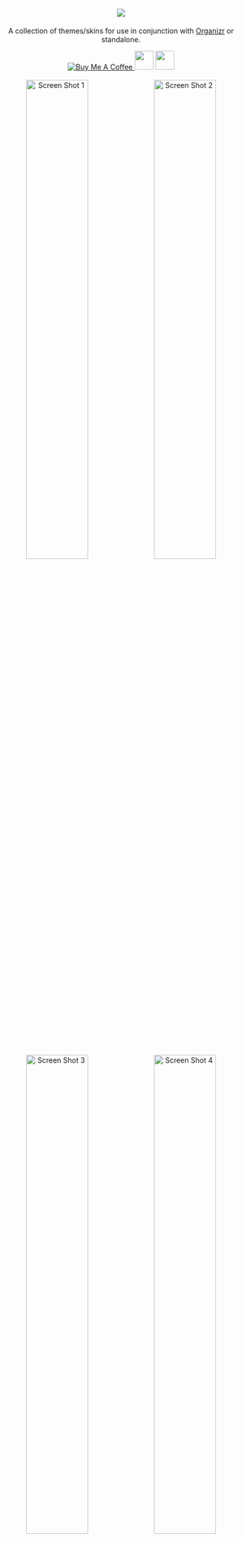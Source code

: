 <h1 align="center">
    <img src="https://i.imgur.com/OkX6Zup.png">
</h1>
<p align="center">
  A collection of themes/skins for use in conjunction with <a href="https://github.com/causefx/Organizr/" target="_blank">Organizr</a> or standalone.
<p align="center">
<a href="https://www.buymeacoffee.com/oY5Nk8GHK" target="_blank"><img src="https://www.buymeacoffee.com/assets/img/custom_images/yellow_img.png" alt="Buy Me A Coffee" style="height: auto !important;width: auto !important;" >   </a><a href="https://discord.gg/HM5uUKU" rel="noopener"><img class="alignnone" title="theme.park!" src="https://img.shields.io/badge/chat-Discord-blue.svg?style=for-the-badge&logo=discord" alt="" height="37" /></a>
 </a><a href="https://technicalramblings.com/" rel="noopener"><img class="alignnone" title="technicalramblings!" src="https://img.shields.io/badge/blog-technicalramblings.com-informational.svg?style=for-the-badge" alt="" height="37" /></a>	
    <br />
    <br />
    <img src="https://raw.githubusercontent.com/gilbN/theme.park/master/Screenshots/orgarr/sonarrv3.png" alt="Screen Shot 1" width="49.15%" />
    <img src="https://raw.githubusercontent.com/gilbN/theme.park/master/Screenshots/graforg/grafana-1.png" alt="Screen Shot 2" width="49.15%" />
    <img src="https://raw.githubusercontent.com/gilbN/theme.park/master/Screenshots/plexorg/plexorg.png" alt="Screen Shot 3" width="49.15%" />
    <img src="https://raw.githubusercontent.com/gilbN/theme.park/master/Screenshots/plpp/plpp.png" alt="Screen Shot 4" width="49.15%" />
</p>

# Setup

All apps have 5 themes to choose from. 
`https://gilbn.github.io/theme.park/CSS/themes/<APP_NAME>/<THEME_NAME>.css`
```
aquamarine.css
hotline.css
dark.css
plex.css
space-gray.css
```
Example: `https://gilbn.github.io/theme.park/CSS/themes/sonarr/dark.css`

As  most of these apps doesn't have support for custom CSS you can get around that by using [subfilter](http://nginx.org/en/docs/http/ngx_http_sub_module.html) in Nginx or a browser addon called Stylus.

## Subfilter method
### Nginx
Add this to your reverse proxy:

```nginx
proxy_set_header Accept-Encoding "";
sub_filter
'</head>'
'<link rel="stylesheet" type="text/css" href="https://gilbn.github.io/theme.park/CSS/themes/<APP_NAME>/THEME.css">
</head>';
sub_filter_once on;
```
Where `APP_NAME` is the app you want to theme and `THEME.css` is the name of the theme. e.g. `aquamarine.css`

#### Example:
```nginx
location /sonarr {
    proxy_pass http://localhost:8989/sonarr;
    include /config/nginx/proxy.conf;
	proxy_set_header Accept-Encoding "";
	sub_filter
	'</head>'
	'<link rel="stylesheet" type="text/css" href="https://gilbn.github.io/theme.park/CSS/themes/sonarr/plex.css">
	</head>';
	sub_filter_once on;
  }
}
```

### Apache (Untested)
```apache
AddOutputFilterByType SUBSTITUTE text/html 
   Substitute 's|</head> '<link rel="stylesheet" type="text/css" href="https://gilbn.github.io/theme.park/CSS/themes/<APP_NAME>/THEME.css">
</head>';|'
  ```
  
#### Example:
```apache
<Location /sonarr>
    ProxyPass http://localhost:8989/sonarr
    ProxyPassReverse http://localhost:8989/sonarr
AddOutputFilterByType SUBSTITUTE text/html 
   Substitute 's|</head> '<link rel="stylesheet" type="text/css" href="https://gilbn.github.io/theme.park/CSS/themes/sonarr/plex.css">
</head>';|'
  </Location>
  ```

## Stylus method
Stylus is a browser extention that can inject custom css to the webpage of your choosing. 

Add this in the style page:

```css
@import "https://gilbn.github.io/theme.park/CSS/themes/<APP_NAME>/THEME.css";
```
Example:  `@import "https://gilbn.github.io/theme.park/CSS/themes/sonarr/dark.css";`

Link to Chrome extention: https://chrome.google.com/webstore/detail/stylus/clngdbkpkpeebahjckkjfobafhncgmne?hl=en
Link to Firefox extention: https://addons.mozilla.org/en-US/firefox/addon/styl-us/

## [Feature requests](https://feathub.com/gilbN/theme.park)
[![Feature Requests](https://feathub.com/gilbN/theme.park?format=svg)](http://feathub.com/gilbN/theme.park)

## Current themes in the repo: 
<ul>
<li><a href="https://github.com/gilbN/theme.park#sonarr-v2v3---radarr---lidarr---bazarr-themes">Sonarr</a></li>
<li><a href="https://github.com/gilbN/theme.park#sonarr-v2v3---radarr---lidarr---bazarr-themes">Radarr</a></li>
<li><a href="https://github.com/gilbN/theme.park/blob/master/README.md#sonarr-v2v3---radarr---lidarr---bazarr-themes">Lidarr</a></li>
<li><a href="https://github.com/gilbN/theme.park/blob/master/README.md#sonarr-v2v3---radarr---lidarr---bazarr-themes">Bazarr</a></li>
<li><a href="https://github.com/gilbN/theme.park#plex-themes">Plex</a></li>
<li><a href="https://github.com/gilbN/theme.park/blob/master/README.md#ombi-themes">Ombi</a></li>
<li><a href="https://github.com/gilbN/theme.park/blob/master/README.md#tautulli-themes">Tautulli</a></li>
<li><a href="https://github.com/gilbN/theme.park/blob/master/README.md#organizr-hotline-and-marine-theme">Organizr</a></li>
<li><a href="https://github.com/gilbN/theme.park/blob/master/README.md#grafana-themes">Grafana</a></li>
<li><a href="https://github.com/gilbN/theme.park/blob/master/README.md#sabnzbd-themes">Sabnzbd</a></li>
<li><a href="https://github.com/gilbN/theme.park/blob/master/README.md#nzbget-themes">Nzbget</a></li>
<li><a href="https://github.com/gilbN/theme.park/blob/master/README.md#nzbhydra2-themes">NZBHydra2</a></li>
<li><a href="https://github.com/gilbN/theme.park/blob/master/README.md#deluge-themes">Deluge</a></li>	
<li><a href="https://github.com/gilbN/theme.park/blob/master/README.md#qbittorrent-themes">qBittorrent</a></li>	
<li><a href="https://github.com/gilbN/theme.park/blob/master/README.md#guacamole-themes">Guacamole</a></li>
<li><a href="https://github.com/gilbN/theme.park/blob/master/README.md#rutorrent-themes">ruTorrent</a></li>
<li><a href="https://github.com/gilbN/theme.park/blob/master/README.md#netdata-themes">Netdata</a></li>
<li><a href="https://github.com/gilbN/theme.park/blob/master/README.md#jackett-themes">Jackett</a></li>
<li><a href="https://github.com/gilbN/theme.park/blob/master/README.md#html5-speedtest-themes">html5speedtest</a></li>
<li><a href="https://github.com/gilbN/theme.park/blob/master/README.md#filebrowser-themes">Filebrowser</a></li>
<li><a href="https://github.com/gilbN/theme.park/blob/master/README.md#monitorr-themes">Monitorr</a></li>
<li><a href="https://github.com/gilbN/theme.park/blob/master/README.md#logarr-alpha-version-themes">Logarr</a></li>
<li><a href="https://github.com/gilbN/theme.park/blob/master/README.md#php-library-presenter-themes">PLPP</a></li>
<li><a href="https://github.com/gilbN/theme.park/blob/master/README.md#synclounge-themes">Synclounge</a></li>
</ul>

***
# Organizr Hotline and Marine theme
Custom [Organizr](https://github.com/causefx/Organizr/) themes.
<p align="center">
    <img src="https://raw.githubusercontent.com/gilbN/theme.park/master/Screenshots/organizr-themes/organizr-hotline-theme2.png" alt="Screen Shot 1" width="49.15%" />
    <img src="https://raw.githubusercontent.com/gilbN/theme.park/master/Screenshots/organizr-themes/organizr-marine-theme2.png" alt="Screen Shot 2" width="49.15%" />
    <img src="https://raw.githubusercontent.com/gilbN/theme.park/master/Screenshots/organizr-themes/organizr-hotline-theme-login.png" alt="Screen Shot 3" width="49.15%" />
    <img src="https://raw.githubusercontent.com/gilbN/theme.park/master/Screenshots/organizr-themes/organizr-marine-theme-login.png" alt="Screen Shot 4" width="49.15%" />	
</p>


Aquamarine are the colors from https://heimdall.site that I fell in love with.
All themes are highly customizable in regards of which radial gradient color combination you want. 

#### Installation: Themes can be found in the "Theme Marketplace" in Organizr.

### Screenshots
<details><summary>Expand</summary>
<p>
<img src="https://raw.githubusercontent.com/gilbN/theme.park/master/Screenshots/organizr-themes/organizr-hotline-theme.png"></img>
<img src="https://raw.githubusercontent.com/gilbN/theme.park/master/Screenshots/organizr-themes/organizr-hotline-theme-login.png"></img>
<img src="https://raw.githubusercontent.com/gilbN/theme.park/master/Screenshots/organizr-themes/organizr-marine-theme.png"></img>
<img src="https://raw.githubusercontent.com/gilbN/theme.park/master/Screenshots/organizr-themes/organizr-marine-theme-login.png"></img>
</p>
</details>

***
# Ombi Themes

Custom [Ombi](https://github.com/tidusjar/Ombi) CSS.

**Install by adding `@import "https://gilbn.github.io/theme.park/CSS/themes/ombi/THEME_NAME.css";` in custom css**

```
https://gilbn.github.io/theme.park/CSS/themes/ombi/XXX.css
aquamarine.css
hotline.css
dark.css
plex.css
space-gray.css
```
![](https://raw.githubusercontent.com/gilbN/theme.park/master/Screenshots/ombi/ombi.gif)
***
# Jackett Themes

Custom [Jackett](https://github.com/Jackett/Jackett) CSS.

```
https://gilbn.github.io/theme.park/CSS/themes/jackett/XXX.css
aquamarine.css
hotline.css
dark.css
plex.css
space-gray.css
```
![](https://raw.githubusercontent.com/gilbN/theme.park/master/Screenshots/jackett/jackett.gif)
***
# PHP Library Presenter Themes

Custom [PLPP](https://github.com/Tensai75/plpp) CSS.

![](https://raw.githubusercontent.com/gilbN/theme.park/master/Screenshots/plpp/plpp.gif)

```
https://gilbn.github.io/theme.park/CSS/themes/plpp/XXX.css
aquamarine.css
hotline.css
dark.css
plex.css
space-gray.css
```

***
# Guacamole Themes

Custom [Guacamole](https://guacamole.apache.org/) CSS.

![](https://raw.githubusercontent.com/gilbN/theme.park/master/Screenshots/guacorg/guacamole.gif)

```
https://gilbn.github.io/theme.park/CSS/themes/guacamole/XXX.css
aquamarine.css
hotline.css
dark.css
plex.css
space-gray.css
```

### Screenshots
<details><summary>Expand</summary>
<p>
<img src="https://raw.githubusercontent.com/gilbN/theme.park/master/Screenshots/guacorg/guac-1.png"></img>
<img src="https://raw.githubusercontent.com/gilbN/theme.park/master/Screenshots/guacorg/guac-2.png"></img>
</p>
</details>

***

# Plex Themes

Custom [Plex](https://plex.tv) CSS.

![](https://raw.githubusercontent.com/gilbN/theme.park/master/Screenshots/plexorg/plex.gif)

```
https://gilbn.github.io/theme.park/CSS/themes/plex/XXX.css
aquamarine.css
hotline.css
dark.css
space-gray.css
```

***

# Sonarr v2/v3 - Radarr - Lidarr - Bazarr Themes

Custom [Sonarr V2 and V3](https://github.com/Sonarr/Sonarr)/[Radarr](https://github.com/Radarr/Radarr)/[Lidarr](https://github.com/Lidarr/Lidarr)/[Bazarr](https://github.com/morpheus65535/bazarr) CSS.

![](https://raw.githubusercontent.com/gilbN/theme.park/master/Screenshots/orgarr/orgarr.gif)

```
https://gilbn.github.io/theme.park/CSS/themes/sonarr/XXX.css
https://gilbn.github.io/theme.park/CSS/themes/radarr/XXX.css
https://gilbn.github.io/theme.park/CSS/themes/lidarr/XXX.css
https://gilbn.github.io/theme.park/CSS/themes/bazarr/XXX.css
aquamarine.css
hotline.css
plex.css
dark.css
space-gray.css
```

Thank you iFelix18 for doing all the hard work on v2! :)

### Screenshots
<details><summary>Expand</summary>
<p>
<img src="https://raw.githubusercontent.com/gilbN/theme.park/master/Screenshots/orgarr/sonarrv3-2.png"></img>
<img src="https://raw.githubusercontent.com/gilbN/theme.park/master/Screenshots/orgarr/sonarrv3-3.png"></img>
<img src="https://raw.githubusercontent.com/gilbN/theme.park/master/Screenshots/orgarr/1.jpg"></img>
<img src="https://raw.githubusercontent.com/gilbN/theme.park/master/Screenshots/orgarr/2.jpg"></img>
<img src="https://raw.githubusercontent.com/gilbN/theme.park/master/Screenshots/orgarr/3.jpg"></img>

</p>
</details>

***

# NZBGet Themes

Custom CSS for [Nzbget](https://github.com/nzbget/nzbget)

![](https://raw.githubusercontent.com/gilbN/theme.park/master/Screenshots/nzbget/nzbget.gif)

```
https://gilbn.github.io/theme.park/CSS/themes/nzbget/XXX.css
aquamarine.css
hotline.css
plex.css
dark.css
space-gray.css
```

Thank you [ydkmlt84](https://github.com/ydkmlt84) for making the job easier :)

### Screenshots
<details><summary>Expand</summary>
<p>
<img src="https://raw.githubusercontent.com/gilbN/theme.park/master/Screenshots/nzbget/nzbget1.jpg"></img>
<img src="https://raw.githubusercontent.com/gilbN/theme.park/master/Screenshots/nzbget/nzbget2.jpg"></img>
<img src="https://raw.githubusercontent.com/gilbN/theme.park/master/Screenshots/nzbget/nzbget-split-2.png"></img>
<img src="https://raw.githubusercontent.com/gilbN/theme.park/master/Screenshots/nzbget/nzbget3.png"></img>
</p>
</details>

***

# SABnzbd Themes

Custom CSS for [SABnzbd](https://github.com/sabnzbd/sabnzbd)

![](https://raw.githubusercontent.com/gilbN/theme.park/master/Screenshots/sabnzbd/sabnzbd.gif)

```
https://gilbn.github.io/theme.park/CSS/themes/sabnzbd/XXX.css
aquamarine.css
hotline.css
dark.css
plex.css
space-gray.css
```

**Note: SABnzbd theme must be set to `Glitter`**

### Screenshots
<details><summary>Expand</summary>
<p>
<img src="https://raw.githubusercontent.com/gilbN/theme.park/master/Screenshots/sabnzbd/sabnzbd_dark_2.png"></img>
<img src="https://raw.githubusercontent.com/gilbN/theme.park/master/Screenshots/sabnzbd/sabnzbd_dark_3.png"></img>
</p>
</details>

***

# Grafana Themes

Custom [Grafana](https://github.com/grafana/grafana) CSS for [Organizr](https://github.com/causefx/Organizr) homepage integration and consistent UI.

![](https://raw.githubusercontent.com/gilbN/theme.park/master/Screenshots/graforg/grafana.gif)

```
https://gilbn.github.io/theme.park/CSS/themes/grafana/XXX.css
aquamarine.css
hotline.css
dark.css
plex.css
space-gray.css
organizr-dashboard.css
```

#### For panel integration on the Organizr homepage you can use `organizr-dashboard.css` if you use the Plex theme in Organizr. The theme is an "internal" theme that is meant to be used in an Organizr iframe as the background is set to transparent.
NOTE: When viewing Grafana in Organizr iframe using `organizr-dashboard.css` it will follow the Organizr theme. When viewing it outside of Organizr iframe the background will be white ect. If you don't want this you can create two reverse proxies. One for grafana organizr homepage integration and one for the regular grafana theme. 

### Check out https://technicalramblings.com/blog/spice-up-your-homepage-part-ii/

![](https://technicalramblings.com/wp-content/uploads/2019/01/orgdash.jpg)

### **TIP:**
Click the `kiosk` button and use that link if you don't want to show the top bar and side bar inside Organizr! There are two modes, one where the side menu and variables ect disappear and one where just the panels are visible.

![](https://i.imgur.com/pVSKUzi.png)

Check out my Varken dashboard here: https://grafana.com/dashboards/9558

### Screenshots
<details><summary>Expand</summary>
<p>
<img src="https://raw.githubusercontent.com/gilbN/theme.park/master/Screenshots/graforg/1.jpg"></img>
<img src="https://raw.githubusercontent.com/gilbN/theme.park/master/Screenshots/graforg/2.jpg"></img>
</p>
</details>

### Custom HTML for Organizr Homepage


![](https://raw.githubusercontent.com/gilbN/theme.park/master/Screenshots/graforg/3.jpg)

<details><summary>Expand</summary>

Thank you [Fma965](https://gist.github.com/Fma965) for the base [code](https://gist.github.com/Fma965/d30ac1fa5695304a7d6dcdc748220027)

Change the ***Panel name*** to what you want and the ***src*** to the panel URL.

```css
<h5><span>Panel name</span></h5>
  <div class="overflowhider"><embed id="grafanadwidget1" src='https://graforg.domain.com/panel-embed-link'/>**
```
The URL can be found by clicking **share** on the panel you want to add.

<img src="https://raw.githubusercontent.com/gilbN/theme.park/master/Screenshots/graforg/4.png"></img>

If you dont want the ***Panel name*** text, just remove the `<h5><span>` line entirely.

```css
<style>
.flex {
  	display: flex;
  	flex-wrap: wrap;
 	align-items: center;
  	justify-content: center;
	background: transparent;
	margin-top:10px;
	box-shadow: none !important;
}
.flex-child {
	flex: 1 1 1 1;
	padding: 1px 1px 1px 1px;
}
#flex-grafanadwidget1 {
	min-width: 25%;
}
#flex-grafanadwidget2 {
	min-width: 25%;
}
#flex-grafanadwidget3 {
	min-width: 25%;
}
#flex-grafanadwidget4 {
	min-width: 25%;
}
@media only screen and (max-width: 1374px) {
    #flex-grafanadwidget1, #flex-grafanadwidget2, #flex-grafanadwidget3, #flex-grafanadwidget4 {
        min-width: 50%;
    }
}
@media only screen and (max-width: 640px) {
    #flex-grafanadwidget1, #flex-grafanadwidget2, #flex-grafanadwidget3, #flex-grafanadwidget4 {
        min-width: 100%;
    }
@media only screen and (max-width: 400px) {
    .flex-child>h5 {
	margin-left: 15px;
    }
#announcementRow {
	background-color:transparent !important;
}
.flex-child>h5 {
	text-transform: uppercase;
	font-weight: 600 !important;
	font-size: 15px;important;
	color: #eee;
}
.overflowhider {
	height: 100%;
	overflow: hidden;
}
#grafanadwidget1 {
	position: relative;
	height: calc(250px);
	width: calc(100%);
}
#grafanadwidget2 {
    position: relative;
	height:calc(250px);
	width:calc(100%);
}
#grafanadwidget3 {
	position: relative;
	height: calc(250px);
	width: calc(100%);
}
#grafanadwidget4 {
    position: relative;
	height:calc(250px);
	width:calc(100%);
}
</style>

<div id="announcementRow" class="row">
	<div class="content-box flex">
<div class="flex-child" id="flex-grafanadwidget1">
  <h5><span>Panel name</span></h5>
  <div class="overflowhider"><embed id="grafanadwidget1" src='https://graforg.domain.com/panel-embed-link'/></div>
  </div>
<div class="flex-child box-shadow" id="flex-grafanadwidget2">
  <h5><span>Panel name</span></h5>
  <div class="overflowhider"><embed id="grafanadwidget2" src='https://graforg.domain.com/panel-embed-link' /></div>
  </div>
<div class="flex-child" id="flex-grafanadwidget3">
  <h5><span>Panel name</span></h5>
  <div class="overflowhider"><embed id="grafanadwidget3" src='https://graforg.domain.com/panel-embed-link'/></div>
  </div>
<div class="flex-child box-shadow" id="flex-grafanadwidget4">
  <h5><span>Panel name</span></h5>
  <div class="overflowhider"><embed id="grafanadwidget4" src='https://graforg.domain.com/panel-embed-link' /></div>
  </div>
	</div>
</div>
```
</details>

***

# Netdata Themes

Custom [Netdata](https://github.com/firehol/netdata) CSS.

![](https://raw.githubusercontent.com/gilbN/theme.park/master/Screenshots/netorg/netdata.gif)

```
https://gilbn.github.io/theme.park/CSS/themes/netdata/XXX.css
aquamarine.css
hotline.css
dark.css
plex.css
space-gray.css
organizr-dashboard.css
```

#### The `organizr-dashboard.css` theme is an "internal" theme that is meant to be used in an Organizr iframe as the background is set to transparent. [The theme can be used to integrate Netadata on the Organizr Homepage](https://technicalramblings.com/blog/spice-up-your-homepage/) 

### Screenshots
<details><summary>Expand</summary>
<p>
<img src="https://raw.githubusercontent.com/gilbN/theme.park/master/Screenshots/netorg/1.jpg"></img>
<img src="https://raw.githubusercontent.com/gilbN/theme.park/master/Screenshots/netorg/2.jpg"></img>
</p>
</details>

### Custom HTML for Organizr Homepage

***

# Monitorr Themes

Custom [Monitorr](https://github.com/Monitorr/Monitorr) CSS for [Organizr](https://github.com/causefx/Organizr) homepage integration.

![](https://raw.githubusercontent.com/gilbN/theme.park/master/Screenshots/monitorg/monitorr.gif)

```
https://gilbn.github.io/theme.park/CSS/themes/monitorr/XXX.css
aquamarine.css
hotline.css
dark.css
plex.css
space-gray.css
organizr-dashboard.css
```

#### The `organizr-dashboard.css` theme will mess with your Monitorr base theme. And it will hide the settings button. Go to /monitorr/settings.php for settings.  It is created purely for use with "minimum" version of the index.php `https://domain.com/monitorr/index.min.php` for Organizr homepage integration.
**NOTE:**
When viewing monitorr in Organizr iframe using `organizr-dashboard.css` it will follow the Organizr theme. When viewing it outside of Organizr iframe the background will be white ect. If you don't want this you can create two reverse proxies. One for monitorr organizr homepage integration and one for the monitorr dark/plex theme. And use subfilter on both instead of adding `@import "https://gilbn.github.io/theme.park/CSS/themes/organizr-dashboard.css";` in the monitorr custom css.


### Screenshots
<details><summary>Expand</summary>
<p>
<img src="https://raw.githubusercontent.com/gilbN/theme.park/master/Screenshots/monitorg/2.jpg"></img>
<img src="https://raw.githubusercontent.com/gilbN/theme.park/master/Screenshots/monitorg/3.jpg"></img>
<img src="https://raw.githubusercontent.com/gilbN/theme.park/master/Screenshots/monitorg/4.jpg"></img>
</p>
</details>

Add this in the Monitorr custom css box:
```css
@import "https://gilbn.github.io/theme.park/CSS/themes/monitorr/THEME_NAME.css";
```
And add this in custom HTML in Organizr:
```css
<div id="announcementRow" class="row"><h4 class="pull-left"><span>Monitorr</span></h4><hr class="hidden-xs"></div>
<div style="overflow:hidden; height:260px; width:calc(100% + 39px); -webkit-overflow-scrolling: touch; overflow-y: scroll;">
<iframe class="iframe" frameborder="0" src="https://monitorr.domain.com/index.min.php"></iframe>
</div>
```

***

# Logarr alpha version Themes 

Custom [Logarr](https://github.com/Monitorr/logarr/tree/alpha) CSS.

![](https://raw.githubusercontent.com/gilbN/theme.park/master/Screenshots/logarr/logarr.gif)

```
https://gilbn.github.io/theme.park/CSS/themes/logarr/XXX.css
aquamarine.css
hotline.css
dark.css
plex.css
space-gray.css
```

***

# Filebrowser Themes

Custom [Filebrowser](https://github.com/filebrowser/filebrowser) CSS.

![](https://raw.githubusercontent.com/gilbN/theme.park/master/Screenshots/filebrowser/filebrowser.gif)

Based on https://github.com/Archmonger/Blackberry-Themes/blob/master/Themes/Blackberry-Flat/bbf_filebrowser.css
**https://github.com/Archmonger/Blackberry-Themes**

```
https://gilbn.github.io/theme.park/CSS/themes/filebrowser/XXX.css
aquamarine.css
hotline.css
dark.css
plex.css
space-gray.css
```


### Screenshots
<details><summary>Expand</summary>
<p>
<img src="https://raw.githubusercontent.com/gilbN/theme.park/master/Screenshots/filebrowser/filebrowser2.png"></img>
</p>
</details>

***

# HTML5 Speedtest Themes

Custom [HTML5 Speedtest](https://github.com/adolfintel/speedtest) CSS.

![](https://raw.githubusercontent.com/gilbN/theme.park/master/Screenshots/html5speedtest/speedtest.gif)

```
https://gilbn.github.io/theme.park/CSS/themes/html5speedtest/XXX.css
aquamarine.css
hotline.css
dark.css
plex.css
space-gray.css
```

### Screenshots
<details><summary>Expand</summary>
<p>
<img src="https://raw.githubusercontent.com/gilbN/theme.park/master/Screenshots/html5speedtest/html5speedtest_dark.png"></img>
<img src="https://raw.githubusercontent.com/gilbN/theme.park/master/Screenshots/html5speedtest/html5speedtest_plex.png"></img>
</p>
</details>

***
# Tautulli Themes

Custom [Tautulli](https://github.com/Tautulli/Tautulli) CSS.

![](https://raw.githubusercontent.com/gilbN/theme.park/master/Screenshots/tautulli/tautulli.gif)

```
https://gilbn.github.io/theme.park/CSS/themes/tautulli/XXX.css
aquamarine.css
hotline.css
dark.css
plex.css
space-gray.css
```
***
# Deluge Themes

Custom [Deluge](https://github.com/deluge-torrent/deluge) CSS.

![](https://raw.githubusercontent.com/gilbN/theme.park/master/Screenshots/deluge/deluge.gif)

Based on https://github.com/halianelf/deluge-dark @halianelf Thanks for making the job easier!
```
https://gilbn.github.io/theme.park/CSS/themes/deluge/XXX.css
aquamarine.css
hotline.css
dark.css
plex.css
space-gray.css
```
***
# qBittorrent Themes

Custom [qBitorrent](https://github.com/qbittorrent/qBittorrent) CSS.

![](https://raw.githubusercontent.com/gilbN/theme.park/master/Screenshots/qbittorrent/qbittorrent.gif)


```
https://gilbn.github.io/theme.park/CSS/themes/qbittorrent/XXX.css
aquamarine.css
hotline.css
dark.css
plex.css
space-gray.css
```
### Screenshots
<details><summary>Expand</summary>
<p>
<img src="https://raw.githubusercontent.com/gilbN/theme.park/master/Screenshots/qbittorrent/qbit1.png"></img>
<img src="https://raw.githubusercontent.com/gilbN/theme.park/master/Screenshots/qbittorrent/qbit2.png"></img>
<img src="https://raw.githubusercontent.com/gilbN/theme.park/master/Screenshots/qbittorrent/qbit3.png"></img>
<img src="https://raw.githubusercontent.com/gilbN/theme.park/master/Screenshots/qbittorrent/qbit4.png"></img>
<img src="https://raw.githubusercontent.com/gilbN/theme.park/master/Screenshots/qbittorrent/qbit5.png"></img>
</p>
</details>

***
# ruTorrent Themes

Custom [ruTorrent](https://github.com/Novik/ruTorrent) CSS.

![](https://raw.githubusercontent.com/gilbN/theme.park/master/Screenshots/rutorrent/rutorrent.gif)


**Theme needs to be `Standard` in settings!**

```
https://gilbn.github.io/theme.park/CSS/themes/rutorrent/XXX.css
aquamarine.css
hotline.css
dark.css
plex.css
space-gray.css
```
### Screenshots
<details><summary>Expand</summary>
<p>
<img src="https://raw.githubusercontent.com/gilbN/theme.park/master/Screenshots/rutorrent/rutorrent1.png"></img>
<img src="https://raw.githubusercontent.com/gilbN/theme.park/master/Screenshots/rutorrent/rutorrent2.png"></img>
<img src="https://raw.githubusercontent.com/gilbN/theme.park/master/Screenshots/rutorrent/rutorrent3.png"></img>
<img src="https://raw.githubusercontent.com/gilbN/theme.park/master/Screenshots/rutorrent/rutorrent4.png"></img>
<img src="https://raw.githubusercontent.com/gilbN/theme.park/master/Screenshots/rutorrent/rutorrent5.png"></img>
</p>
</details>

***
# NZBhydra2 Themes

Custom [NZBHydra](https://github.com/theotherp/nzbhydra2) CSS.

![](https://raw.githubusercontent.com/gilbN/theme.park/master/Screenshots/nzbhydra2/nzbhydra2.gif)


```
https://gilbn.github.io/theme.park/CSS/themes/nzbhydra2/XXX.css
aquamarine.css
hotline.css
dark.css
plex.css
space-gray.css
```
### Screenshots
<details><summary>Expand</summary>
<p>
<img src="https://raw.githubusercontent.com/gilbN/theme.park/master/Screenshots/nzbhydra2/nzbhydra1.png"></img>
<img src="https://raw.githubusercontent.com/gilbN/theme.park/master/Screenshots/nzbhydra2/nzbhydra2.png"></img>
<img src="https://raw.githubusercontent.com/gilbN/theme.park/master/Screenshots/nzbhydra2/nzbhydra3.png"></img>
<img src="https://raw.githubusercontent.com/gilbN/theme.park/master/Screenshots/nzbhydra2/nzbhydra4.png"></img>
<img src="https://raw.githubusercontent.com/gilbN/theme.park/master/Screenshots/nzbhydra2/nzbhydra5.png"></img>
</p>
</details>

***
# Synclounge Themes

Custom [Synclounge](https://github.com/samcm/SyncLounge) CSS.

![](https://raw.githubusercontent.com/gilbN/theme.park/master/Screenshots/synclounge/synclounge.gif)


```
https://gilbn.github.io/theme.park/CSS/themes/synclounge/XXX.css
aquamarine.css
hotline.css
dark.css
plex.css
space-gray.css
```
### Screenshots
<details><summary>Expand</summary>
<p>
<img src="https://raw.githubusercontent.com/gilbN/theme.park/master/Screenshots/synclounge/synclounge1.png"></img>
<img src="https://raw.githubusercontent.com/gilbN/theme.park/master/Screenshots/synclounge/synclounge2.png"></img>
<img src="https://raw.githubusercontent.com/gilbN/theme.park/master/Screenshots/synclounge/synclounge3.png"></img>
<img src="https://raw.githubusercontent.com/gilbN/theme.park/master/Screenshots/synclounge/synclounge4.png"></img>
<img src="https://raw.githubusercontent.com/gilbN/theme.park/master/Screenshots/synclounge/synclounge5.png"></img>
</p>
</details>

### Honourable mentions:

[leram84/layer.Cake](https://github.com/leram84/layer.Cake/)

[rg9400/Cloud-Tautulli-Theme](https://github.com/rg9400/Cloud-Tautulli-Theme)

[Burry/organizr-v2-plex-theme](https://github.com/Burry/organizr-v2-plex-theme)

[iFelix18/Darkerr](https://github.com/iFelix18/Darkerr)

[ydkmlt84/DarkerNZBget](https://github.com/ydkmlt84/DarkerNZBget)

[Archmonger/Blackberry-Flat](https://github.com/Archmonger/Blackberry-Flat)
